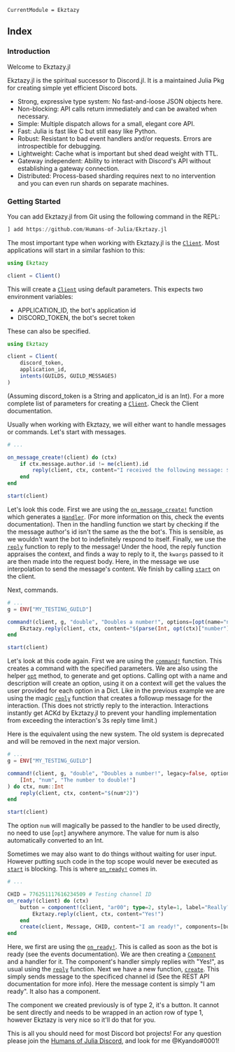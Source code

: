 ```@meta
CurrentModule = Ekztazy
```
## Index

### Introduction
Welcome to Ekztazy.jl

Ekztazy.jl is the spiritual successor to Discord.jl. It is a maintained Julia Pkg for creating simple yet efficient Discord bots.

- Strong, expressive type system: No fast-and-loose JSON objects here.
- Non-blocking: API calls return immediately and can be awaited when necessary.
- Simple: Multiple dispatch allows for a small, elegant core API.
- Fast: Julia is fast like C but still easy like Python.
- Robust: Resistant to bad event handlers and/or requests. Errors are introspectible for debugging.
- Lightweight: Cache what is important but shed dead weight with TTL.
- Gateway independent: Ability to interact with Discord's API without establishing a gateway connection.
- Distributed: Process-based sharding requires next to no intervention and you can even run shards on separate machines.

### Getting Started
You can add Ekztazy.jl from Git using the following command in the REPL:
```julia
] add https://github.com/Humans-of-Julia/Ekztazy.jl
```
The most important type when working with Ekztazy.jl is the [`Client`](@ref). 
Most applications will start in a similar fashion to this:
```julia
using Ekztazy

client = Client()
```
This will create a [`Client`](@ref) using default parameters. This expects two environment variables:
- APPLICATION_ID, the bot's application id
- DISCORD_TOKEN, the bot's secret token

These can also be specified.
```julia
using Ekztazy

client = Client(
    discord_token,
    application_id,
    intents(GUILDS, GUILD_MESSAGES)
)
``` 
(Assuming discord\_token is a String and applicaton\_id is an Int).
For a more complete list of parameters for creating a [`Client`](@ref). Check the Client documentation.

Usually when working with Ekztazy, we will either want to handle messages or commands. Let's start with messages.

```julia 
# ... 

on_message_create!(client) do (ctx) 
    if ctx.message.author.id != me(client).id
        reply(client, ctx, content="I received the following message: $(ctx.message.content).")
    end
end

start(client)
```
Let's look this code. First we are using the [`on_message_create!`](@ref) function which generates a [`Handler`](@ref). (For more information on this, check the events documentation). Then in the handling function we start by checking if the the message author's id isn't the same as the the bot's. This is sensible, as we wouldn't want the bot to indefinitely respond to itself. Finally, we use the [`reply`](@ref) function to reply to the message! Under the hood, the reply function appraises the context, and finds a way to reply to it, the `kwargs` passed to it are then made into the request body. Here, in the message we use interpolation to send the message's content. We finish by calling [`start`](@ref) on the client.


Next, commands.
```julia
# ...
g = ENV["MY_TESTING_GUILD"]

command!(client, g, "double", "Doubles a number!", options=[opt(name="number", description="The number to double!")]) do (ctx) 
    Ekztazy.reply(client, ctx, content="$(parse(Int, opt(ctx)["number"])*2)")
end

start(client)
```
Let's look at this code again. First we are using the [`command!`](@ref) function. This creates a command with the specified parameters. We are also using the helper [`opt`](@ref) method, to generate and get options. Calling opt with a name and description will create an option, using it on a context will get the values the user provided for each option in a Dict. Like in the previous example we are using the magic [`reply`](@ref) function that creates a followup message for the interaction. (This does not strictly reply to the interaction. Interactions instantly get ACKd by Ekztazy.jl to prevent your handling implementation from exceeding the interaction's 3s reply time limit.)

Here is the equivalent using the new system. The old system is deprecated and will be removed in the next major version.
```julia
# ...
g = ENV["MY_TESTING_GUILD"]

command!(client, g, "double", "Doubles a number!", legacy=false, options=Options(
    [Int, "num", "The number to double!"]
) do ctx, num::Int
    reply(client, ctx, content="$(num*2)")
end

start(client)
```
The option `num` will magically be passed to the handler to be used directly, no need to use [`opt`] anywhere anymore. The value for num is also automatically converted to an Int.

Sometimes we may also want to do things without waiting for user input. However putting such code in the top scope would never be executed as [`start`](@ref) is blocking. This is where [`on_ready!`](@ref) comes in.

```julia
# ...

CHID = 776251117616234509 # Testing channel ID
on_ready!(client) do (ctx)
    button = component!(client, "ar00"; type=2, style=1, label="Really??") do (ctx)
        Ekztazy.reply(client, ctx, content="Yes!")
    end
    create(client, Message, CHID, content="I am ready!", components=[button])
end
```
Here, we first are using the [`on_ready!`](@ref). This is called as soon as the bot is ready (see the events documentation). We are then creating a [`Component`](@ref) and a handler for it.
The component's handler simply replies with "Yes!", as usual using the [`reply`](@ref) function. Next we have a new function, [`create`](@ref). This simply sends message to the specificed channel id (See the REST API documentation for more info). Here the message content is simply "I am ready". It also has a component. 

The component we created previously is of type 2, it's a button. It cannot be sent directly and needs to be wrapped in an action row of type 1, however Ekztazy is very nice so it'll do that for you.


This is all you should need for most Discord bot projects! For any question please join the [Humans of Julia Discord](https://discord.gg/C5h9D4j), and look for me @Kyando#0001!


```@index
```